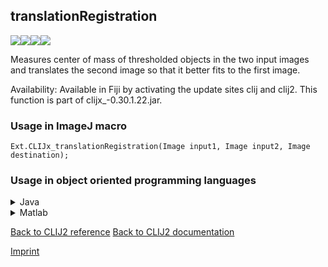 ## translationRegistration
<img src="images/mini_empty_logo.png"/><img src="images/mini_empty_logo.png"/><img src="images/mini_clijx_logo.png"/><img src="images/mini_empty_logo.png"/>

Measures center of mass of thresholded objects in the two input images and translates the second image so that it better fits to the first image.

Availability: Available in Fiji by activating the update sites clij and clij2.
This function is part of clijx_-0.30.1.22.jar.

### Usage in ImageJ macro
```
Ext.CLIJx_translationRegistration(Image input1, Image input2, Image destination);
```


### Usage in object oriented programming languages



<details>

<summary>
Java
</summary>
<pre class="highlight">// init CLIJ and GPU
import net.haesleinhuepf.clijx.CLIJx;
import net.haesleinhuepf.clij.clearcl.ClearCLBuffer;
CLIJx clijx = CLIJx.getInstance();

// get input parameters
ClearCLBuffer input1 = clijx.push(input1ImagePlus);
ClearCLBuffer input2 = clijx.push(input2ImagePlus);
destination = clijx.create(input1);
</pre>

<pre class="highlight">
// Execute operation on GPU
clijx.translationRegistration(input1, input2, destination);
</pre>

<pre class="highlight">
// show result
destinationImagePlus = clijx.pull(destination);
destinationImagePlus.show();

// cleanup memory on GPU
clijx.release(input1);
clijx.release(input2);
clijx.release(destination);
</pre>

</details>



<details>

<summary>
Matlab
</summary>
<pre class="highlight">% init CLIJ and GPU
clijx = init_clatlabx();

% get input parameters
input1 = clijx.pushMat(input1_matrix);
input2 = clijx.pushMat(input2_matrix);
destination = clijx.create(input1);
</pre>

<pre class="highlight">
% Execute operation on GPU
clijx.translationRegistration(input1, input2, destination);
</pre>

<pre class="highlight">
% show result
destination = clijx.pullMat(destination)

% cleanup memory on GPU
clijx.release(input1);
clijx.release(input2);
clijx.release(destination);
</pre>

</details>



[Back to CLIJ2 reference](https://clij.github.io/clij2-docs/reference)
[Back to CLIJ2 documentation](https://clij.github.io/clij2-docs)

[Imprint](https://clij.github.io/imprint)
